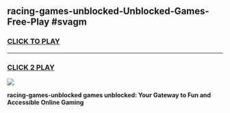 
## racing-games-unblocked-Unblocked-Games-Free-Play #svagm
<h3>
<a href="https://us.freeplayer.one?title=racing-games-unblocked&ref=9M">CLICK TO PLAY</a></h3>
<hr>

<h3>
<a href="https://us.freeplayer.one?title=racing-games-unblocked&ref=9M">CLICK 2 PLAY</a>
  
</h3>

<a href="https://us.freeplayer.one?title=racing-games-unblocked&ref=9M"><img src="https://clearcache.store/games.png"></a>


**racing-games-unblocked games unblocked: Your Gateway to Fun and Accessible Online Gaming**
